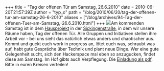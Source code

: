 +++
title = "Tag der offenen Tür am Samstag, 26.6.2010"
date = 2010-06-20T21:57:39Z
author = "typ_o"
path = "/blog/2010/06/20/tag-der-offenen-tur-am-samstag-26-6-2010"
aliases = ["/blog/archives/94-Tag-der-offenen-Tuer-am-Samstag,-26.6.2010.html"]
+++
[![](/media/opendoor1.serendipityThumb.jpg)](/media/opendoor1.pdf)Am
kommenden Samstag ist in dem [Hausprojekt](https://haus-chasalla.de/) in
der
[Sickingenstraße](https://maps.google.com/maps?f=q&source=s_q&hl=de&geocode=&q=sickingenstrasse+10,+kassel&sll=51.320193,9.495353&sspn=0.001224,0.005493&g=51.320238,9.495471&ie=UTF8&hq=&hnear=Sickingenstra%C3%9Fe+10,+Kassel+34117+Kassel,+Hessen,+Deutschland&ll=51.320465,9.495202&spn=0.001224,0.005493&z=18),
in dem wir unsere Räume haben, Tag der offenen Tür. Alle Gruppen und
Initiativen stellen ihre Arbeit vor - bei uns sieht das natürlich etwas
anders und chaotischer aus. Kommt und guckt euch work in progress an,
lötet euch was, schraubt was auf, habt gute Gespräche über Technik und
plant neue Dinge. Wer eine gute Gelegenheit sucht, sich den Hackerspace
mal eben so anzugucken, findet diese am Samstag. Im Hof gibts auch
Verpflegung. Die [Einladung als
pdf](/media/opendoor1.pdf). Bitte in euren
Kreisen verteilen!
